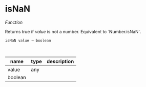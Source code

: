 # isNaN

_Function_

Returns true if _value_ is not a number. Equivalent to &#x60;Number.isNaN&#x60;.

<pre><code>isNaN value &rarr; boolean</code></pre>
<br>

| name | type | description |
|------|------|-------------|
|value|any||
|boolean|||


